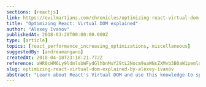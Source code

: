 ```yaml
---
sections: [reactjs]
link: https://evilmartians.com/chronicles/optimizing-react-virtual-dom-explained
title: "Optimizing React: Virtual DOM explained"
author: "Alexey Ivanov"
publishedAt: 2018-03-28T00:00:00.000Z
type: [article]
topics: [react_performance_increasing_optimizations, miscellaneous]
suggestedBy: [andreamangano]
createdAt: 2018-04-18T23:18:21.772Z
reference: aHR0cHM6Ly9ldmlsbWFydGlhbnMuY29tL2Nocm9uaWNsZXMvb3B0aW1pemluZy1yZWFjdC12aXJ0dWFsLWRvbS1leHBsYWluZWQ
slug: optimizing-react-virtual-dom-explained-by-alexey-ivanov
abstract: "Learn about React's Virtual DOM and use this knowledge to speed up your applications. In this thorough beginner-friendly introduction to framework's internals, we will demystify JSX, show you how React makes rendering decisions, explain how to find bottlenecks, and share some tips to avoid common mistakes."
---
```

